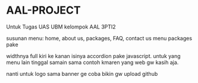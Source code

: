 AAL-PROJECT
===========

Untuk Tugas UAS UBM kelompok AAL 3PTI2

susunan menu: home, about us, packages, FAQ, contact us
menu packages pake <div> widthnya full kiri ke kanan isinya accordion pake javascript. untuk yang menu lain tinggal samain sama contoh kmaren yang web gw kasih aja.

nanti untuk logo sama banner ge coba bikin
gw upload github